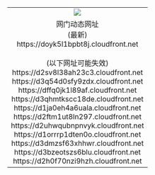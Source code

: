 ﻿<table>
  <tr></tr>
  <tr><td colspan=2 align=center><img src="https://doyk5l1bpbt8j.cloudfront.net/Up/oGate.jpg" /></td></tr>
  <tr><td colspan=2 align=center>网门动态网址<br/>(最新)
<br>https://doyk5l1bpbt8j.cloudfront.net
<br/><br/>(以下网址可能失效)
<br>https://d2sv8l38ah23c3.cloudfront.net
<br>https://d3q54d0sfy9zdx.cloudfront.net
<br>https://dffq0jk1l89af.cloudfront.net
<br>https://d3qhmtkscc18de.cloudfront.net
<br>https://d1ja0eh4a6uala.cloudfront.net
<br>https://d2ftm1ut8ln297.cloudfront.net
<br>https://d2uhwqubnpnvyk.cloudfront.net
<br>https://d1orrrp1dten0o.cloudfront.net
<br>https://d3dmzsf63xhhwr.cloudfront.net
<br>https://d3bzeotszs6blu.cloudfront.net
<br>https://d2h0f70nzi9hzh.cloudfront.net
    </td>
  </tr>
</table>
